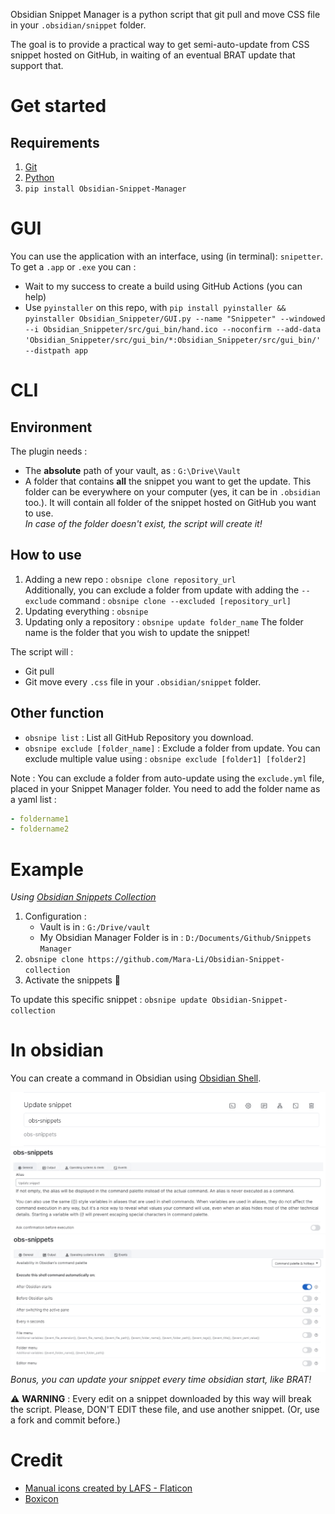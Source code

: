Obsidian Snippet Manager is a python script that git pull and move CSS file in your `.obsidian/snippet` folder.

The goal is to provide a practical way to get semi-auto-update from CSS snippet hosted on GitHub, in waiting of an eventual BRAT update that support that.

# Get started
## Requirements
1. [Git](https://git-scm.com/downloads)
2. [Python](https://www.python.org/downloads/)
3. `pip install Obsidian-Snippet-Manager`

# GUI
You can use the application with an interface, using (in terminal): `snipetter`.
To get a `.app` or `.exe` you can :
- Wait to my success to create a build using GitHub Actions (you can help)
- Use `pyinstaller` on this repo, with `pip install pyinstaller && pyinstaller Obsidian_Snippeter/GUI.py --name "Snippeter" --windowed --i Obsidian_Snippeter/src/gui_bin/hand.ico --noconfirm --add-data 'Obsidian_Snippeter/src/gui_bin/*:Obsidian_Snippeter/src/gui_bin/' --distpath app`



# CLI
## Environment
The plugin needs :
- The **absolute** path of your vault, as : `G:\Drive\Vault`
- A folder that contains **all** the snippet you want to get the update.
This folder can be everywhere on your computer (yes, it can be in `.obsidian` too.). It will contain all folder of the snippet hosted on GitHub you want to use.  
    _In case of the folder doesn't exist, the script will create it!_

## How to use
1. Adding a new repo : `obsnipe clone repository_url`  
    Additionally, you can exclude a folder from update with adding the `--exclude` command : `obsnipe clone --excluded [repository_url]`
2. Updating everything : `obsnipe`
3. Updating only a repository : `obsnipe update folder_name` 
    The folder name is the folder that you wish to update the snippet!

The script will :
- Git pull 
- Git move every `.css` file in your `.obsidian/snippet` folder. 

## Other function
- `obsnipe list` : List all GitHub Repository you download.
- `obsnipe exclude [folder_name]` : Exclude a folder from update. You can exclude multiple value using : `obsnipe exclude [folder1] [folder2]`

Note : You can exclude a folder from auto-update using the `exclude.yml` file, placed in your Snippet Manager folder. 
You need to add the folder name as a yaml list :
```yml
- foldername1
- foldername2
```

# Example 
*Using [Obsidian Snippets Collection](https://github.com/Mara-Li/Obsidian-Snippet-collection)*
1. Configuration : 
    - Vault is in : `G:/Drive/vault`
    - My Obsidian Manager Folder is in : `D:/Documents/Github/Snippets Manager`
2. `obsnipe clone https://github.com/Mara-Li/Obsidian-Snippet-collection`
3. Activate the snippets 🎉

To update this specific snippet : `obsnipe update Obsidian-Snippet-collection`

# In obsidian 

You can create a command in Obsidian using [Obsidian Shell](https://github.com/Taitava/obsidian-shellcommands).

![](screenshot/shell_config1.png)
![](screenshot/shell_config2.png)
![](screenshot/shell_config3.png)
*Bonus, you can update your snippet every time obsidian start, like BRAT!*

⚠️ **WARNING** : Every edit on a snippet downloaded by this way will break the script. Please, DON'T EDIT these file, and use another snippet. (Or, use a fork and commit before.)

# Credit
- <a href="https://www.flaticon.com/free-icons/manual" title="manual icons">Manual icons created by LAFS - Flaticon</a>
- [Boxicon](https://boxicons.com/)
